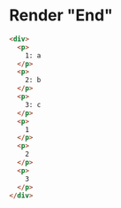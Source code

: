 # Render "End"
```html
<div>
  <p>
    1: a
  </p>
  <p>
    2: b
  </p>
  <p>
    3: c
  </p>
  <p>
    1
  </p>
  <p>
    2
  </p>
  <p>
    3
  </p>
</div>
```
